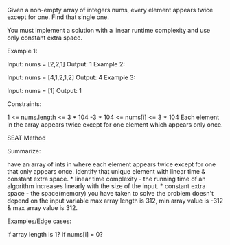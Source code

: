 Given a non-empty array of integers nums, every element appears twice except for one. Find that single one.

You must implement a solution with a linear runtime complexity and use only constant extra space.

 

Example 1:

Input: nums = [2,2,1]
Output: 1
Example 2:

Input: nums = [4,1,2,1,2]
Output: 4
Example 3:

Input: nums = [1]
Output: 1
 

Constraints:

1 <= nums.length <= 3 * 104
-3 * 104 <= nums[i] <= 3 * 104
Each element in the array appears twice except for one element which appears only once.

SEAT Method

Summarize:

have an array of ints in where each element appears twice except for one that only appears once. identify that unique element with linear time & constant extra space.
    * linear time complexity - the running time of an algorithm increases linearly with the size of the input.
    * constant extra space - the space(memory) you have taken to solve the problem doesn't depend on the input variable
max array length is 312, min array value is -312 & max array value is 312.

Examples/Edge cases:

if array length is 1?
if nums[i] = 0?

